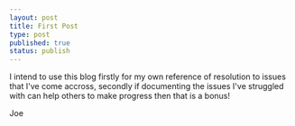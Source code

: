 ```yaml
---
layout: post
title: First Post
type: post
published: true
status: publish
---
```

I intend to use this blog firstly for my own reference of resolution to issues that I've come accross, secondly if documenting the issues I've struggled with can help others to make progress then that is a bonus!

Joe
